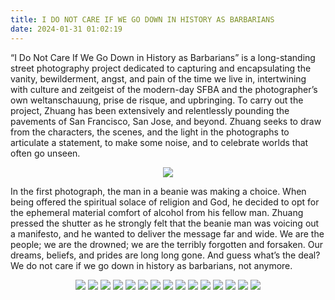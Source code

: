 ```yaml
---
title: I DO NOT CARE IF WE GO DOWN IN HISTORY AS BARBARIANS
date: 2024-01-31 01:02:19
---
```


“I Do Not Care If We Go Down in History as Barbarians” is a long-standing street photography project dedicated to capturing and encapsulating the vanity, bewilderment, angst, and pain of the time we live in, intertwining with culture and zeitgeist of the modern-day SFBA and the photographer’s own weltanschauung, prise de risque, and upbringing. To carry out the project, Zhuang has been extensively and relentlessly pounding the pavements of San Francisco, San Jose, and beyond. Zhuang seeks to draw from the characters, the scenes, and the light in the photographs to articulate a statement, to make some noise, and to celebrate worlds that often go unseen.

<div align="center">
<img src="https://ghproxy.net/https://raw.githubusercontent.com/ryusoh/host/master/archive/personal/DSCF4295-2.JPG">
</div>

In the first photograph, the man in a beanie was making a choice. When being offered the spiritual solace of religion and God, he decided to opt for the ephemeral material comfort of alcohol from his fellow man. Zhuang pressed the shutter as he strongly felt that the beanie man was voicing out a manifesto, and he wanted to deliver the message far and wide. We are the people; we are the drowned; we are the terribly forgotten and forsaken. Our dreams, beliefs, and prides are long long gone. And guess what’s the deal? We do not care if we go down in history as barbarians, not anymore.

<div align="center">
<img src="https://ghproxy.net/https://raw.githubusercontent.com/ryusoh/host/master/archive/personal/R0002358.JPG">
<img src="https://ghproxy.net/https://raw.githubusercontent.com/ryusoh/host/master/archive/personal/DSCF5163-8.JPG">
<img src="https://ghproxy.net/https://raw.githubusercontent.com/ryusoh/host/master/archive/personal/DSCF8593-3.jpg">
<img src="https://ghproxy.net/https://raw.githubusercontent.com/ryusoh/host/master/archive/personal/DSCF8402-3.jpg">
<img src="https://ghproxy.net/https://raw.githubusercontent.com/ryusoh/host/master/archive/personal/DSCF8444-3.jpg">
<img src="https://ghproxy.net/https://raw.githubusercontent.com/ryusoh/host/master/archive/personal/DSCF3433.jpg">
<img src="https://ghproxy.net/https://raw.githubusercontent.com/ryusoh/host/master/archive/personal/A20E2E39-AF83-4FD0-A6F7-3D2243A753DC.JPG">
<img src="https://ghproxy.net/https://raw.githubusercontent.com/ryusoh/host/master/archive/personal/DSCF7203-9.jpg">
<img src="https://ghproxy.net/https://raw.githubusercontent.com/ryusoh/host/master/archive/personal/DSCF8772.jpg">
<img src="https://ghproxy.net/https://raw.githubusercontent.com/ryusoh/host/master/archive/personal/DSCF3495-2.jpg">
<img src="https://ghproxy.net/https://raw.githubusercontent.com/ryusoh/host/master/archive/personal/DSCF8739.jpg">
<img src="https://ghproxy.net/https://raw.githubusercontent.com/ryusoh/host/master/archive/personal/DSCF3487-3.jpg">
<img src="https://ghproxy.net/https://raw.githubusercontent.com/ryusoh/host/master/archive/personal/DSCF3445-2.jpg">
<img src="https://ghproxy.net/https://raw.githubusercontent.com/ryusoh/host/master/archive/personal/R0004664.JPG">
<img src="https://ghproxy.net/https://raw.githubusercontent.com/ryusoh/host/master/archive/personal/DSCF2862-3.jpg">
</div>